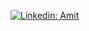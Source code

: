 [![Linkedin: Amit](https://img.shields.io/badge/-Amit%20Mangat-blue?style=flat-square&logo=Linkedin&logoColor=white&link=https://www.linkedin.com/in/amitsmangat/)](https://www.linkedin.com/in/amitsmangat/{:target="_blank"})

<!-- ![GitHub followers](https://img.shields.io/github/followers/u4ik?label=Follow&style=social) -->
